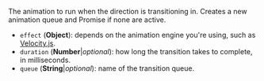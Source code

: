 The animation to run when the direction is transitioning in. Creates a new animation queue and Promise if none are active.

* `effect` (**Object**): depends on the animation engine you're using, such as [Velocity.js](#/plugins/animator-velocity).
* `duration` (**Number**|_optional_): how long the transition takes to complete, in milliseconds.
* `queue` (**String**|_optional_): name of the transition queue.
